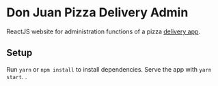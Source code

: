 # Don Juan Pizza Delivery Admin

ReactJS website for administration functions of a pizza [delivery app](https://github.com/renanmav/app-delivery).

## Setup

Run `yarn` or `npm install` to install dependencies. Serve the app with `yarn start`.
.
